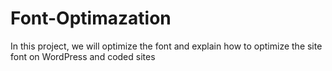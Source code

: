 # Font-Optimazation
In this project, we will optimize the font and explain how to optimize the site font on WordPress and coded sites
